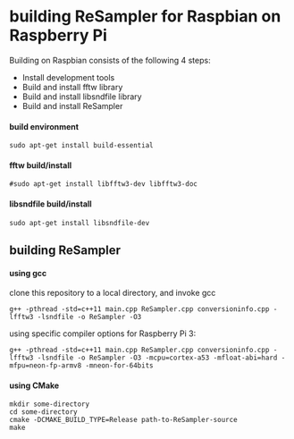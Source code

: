 # building ReSampler for Raspbian on Raspberry Pi

Building on Raspbian consists of the following 4 steps:

- Install development tools
- Build and install fftw library
- Build and install libsndfile library
- Build and install ReSampler

#### build environment
~~~
sudo apt-get install build-essential
~~~

#### fftw build/install

~~~
#sudo apt-get install libfftw3-dev libfftw3-doc
~~~

#### libsndfile build/install

~~~
sudo apt-get install libsndfile-dev
~~~

## building ReSampler

#### using gcc

clone this repository to a local directory, and invoke gcc

~~~
g++ -pthread -std=c++11 main.cpp ReSampler.cpp conversioninfo.cpp -lfftw3 -lsndfile -o ReSampler -O3
~~~

using specific compiler options for Raspberry Pi 3:

~~~
g++ -pthread -std=c++11 main.cpp ReSampler.cpp conversioninfo.cpp -lfftw3 -lsndfile -o ReSampler -O3 -mcpu=cortex-a53 -mfloat-abi=hard -mfpu=neon-fp-armv8 -mneon-for-64bits
~~~

#### using CMake

~~~
mkdir some-directory
cd some-directory
cmake -DCMAKE_BUILD_TYPE=Release path-to-ReSampler-source
make
~~~
